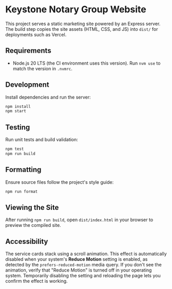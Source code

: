 # Keystone Notary Group Website

This project serves a static marketing site powered by an Express server. The build step copies the site assets (HTML, CSS, and JS) into `dist/` for deployments such as Vercel.

## Requirements

- Node.js 20 LTS (the CI environment uses this version). Run `nvm use` to match the version in `.nvmrc`.

## Development

Install dependencies and run the server:

```bash
npm install
npm start
```

## Testing

Run unit tests and build validation:

```bash
npm test
npm run build
```

## Formatting

Ensure source files follow the project's style guide:

```bash
npm run format
```

## Viewing the Site

After running `npm run build`, open `dist/index.html` in your browser to preview the compiled site.

## Accessibility

The service cards stack using a scroll animation. This effect is automatically
disabled when your system's **Reduce Motion** setting is enabled, as detected by
the `prefers-reduced-motion` media query. If you don't see the animation,
verify that "Reduce Motion" is turned off in your operating system. Temporarily
disabling the setting and reloading the page lets you confirm the effect is
working.
